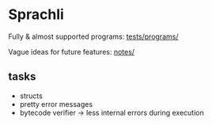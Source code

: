 # Sprachli

Fully & almost supported programs: [tests/programs/](tests/programs/)

Vague ideas for future features: [notes/](notes/)

## tasks

- structs
- pretty error messages
- bytecode verifier -> less internal errors during execution
